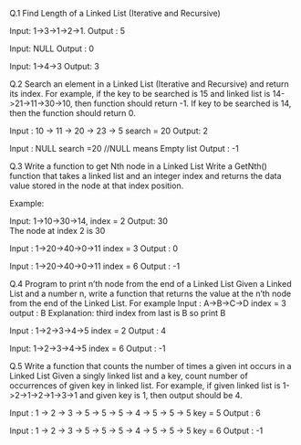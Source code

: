 Q.1 Find Length of a Linked List (Iterative and Recursive)
	
Input: 1->3->1->2->1.
Output : 5

Input: NULL
Output : 0

Input: 1->4->3
Output: 3


Q.2 Search an element in a Linked List (Iterative and Recursive) and return its index.
    For example, if the key to be searched is 15 and linked list is 14->21->11->30->10, 
    then function should return -1. If key to be searched is 14, then the function should return 0.

Input : 10 -> 11 -> 20 -> 23 -> 5   search = 20
Output: 2

Input : NULL search =20 //NULL means Empty list
Output : -1


Q.3 Write a function to get Nth node in a Linked List
    Write a GetNth() function that takes a linked list and an integer index and returns the data value 
    stored in the node at that index position. 

Example: 

Input:  1->10->30->14,  index = 2
Output: 30  
The node at index 2 is 30


Input : 1->20->40->0->11 index = 3
Output : 0

Input : 1->20->40->0->11 index = 6
Output : -1

Q.4 Program to print n’th node from the end of a Linked List
Given a Linked List and a number n, write a function that returns the value at the n’th node from the end of 
the Linked List.
For example
Input : A->B->C->D index = 3
output : B
Explanation: third index from last is B so print B

Input : 1->2->3->4->5 index = 2
Output : 4

Input: 1->2->3->4->5 index = 6
Output : -1

Q.5 Write a function that counts the number of times a given int occurs in a Linked List
Given a singly linked list and a key, count number of occurrences of given key in linked list. 
For example, if given linked list is 1->2->1->2->1->3->1 and given key is 1, then output should be 4. 

Input : 1 -> 2 -> 3 -> 5 -> 5 -> 5 -> 4 -> 5 -> 5 -> 5 key = 5
Output : 6

Input : 1 -> 2 -> 3 -> 5 -> 5 -> 5 -> 4 -> 5 -> 5 -> 5 key = 6
Output : -1



 